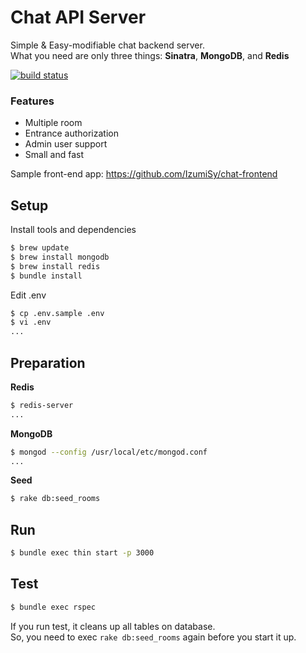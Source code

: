 # Chat API Server
Simple & Easy-modifiable chat backend server.  
What you need are only three things: **Sinatra**, **MongoDB**, and **Redis**

[![build status](https://circleci.com/gh/IzumiSy/chat-api-server.svg?style=shield&circle-token=a8ab869724415d9d09f918fa716bf41a8ea45188)](https://circleci.com/gh/IzumiSy/chat-api-server)  

### Features
- Multiple room
- Entrance authorization
- Admin user support
- Small and fast

Sample front-end app: https://github.com/IzumiSy/chat-frontend
## Setup
Install tools and dependencies
```bash
$ brew update
$ brew install mongodb
$ brew install redis
$ bundle install
```

Edit .env
```bash
$ cp .env.sample .env
$ vi .env
...
```

## Preparation
**Redis**
```bash
$ redis-server
...
```
**MongoDB**
```bash
$ mongod --config /usr/local/etc/mongod.conf
...
```
**Seed**
```bash
$ rake db:seed_rooms
```

## Run
```bash
$ bundle exec thin start -p 3000
```

## Test
```bash
$ bundle exec rspec
```
If you run test, it cleans up all tables on database.  
So, you need to exec `rake db:seed_rooms` again before you start it up.
